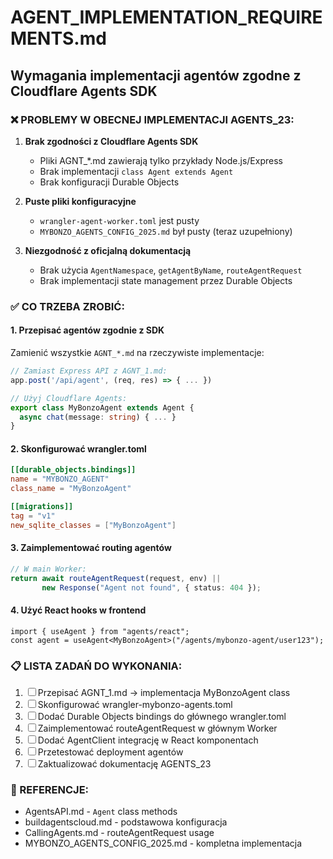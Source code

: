 # AGENT_IMPLEMENTATION_REQUIREMENTS.md

## Wymagania implementacji agentów zgodne z Cloudflare Agents SDK

### ❌ PROBLEMY W OBECNEJ IMPLEMENTACJI AGENTS_23:

1. **Brak zgodności z Cloudflare Agents SDK**
   - Pliki AGNT_*.md zawierają tylko przykłady Node.js/Express
   - Brak implementacji `class Agent extends Agent`
   - Brak konfiguracji Durable Objects

2. **Puste pliki konfiguracyjne**
   - `wrangler-agent-worker.toml` jest pusty
   - `MYBONZO_AGENTS_CONFIG_2025.md` był pusty (teraz uzupełniony)

3. **Niezgodność z oficjalną dokumentacją**
   - Brak użycia `AgentNamespace`, `getAgentByName`, `routeAgentRequest`
   - Brak implementacji state management przez Durable Objects

### ✅ CO TRZEBA ZROBIĆ:

#### 1. Przepisać agentów zgodnie z SDK
Zamienić wszystkie `AGNT_*.md` na rzeczywiste implementacje:

```typescript
// Zamiast Express API z AGNT_1.md:
app.post('/api/agent', (req, res) => { ... })

// Użyj Cloudflare Agents:
export class MyBonzoAgent extends Agent {
  async chat(message: string) { ... }
}
```

#### 2. Skonfigurować wrangler.toml
```toml
[[durable_objects.bindings]]
name = "MYBONZO_AGENT"
class_name = "MyBonzoAgent"

[[migrations]]
tag = "v1"
new_sqlite_classes = ["MyBonzoAgent"]
```

#### 3. Zaimplementować routing agentów
```typescript
// W main Worker:
return await routeAgentRequest(request, env) || 
       new Response("Agent not found", { status: 404 });
```

#### 4. Użyć React hooks w frontend
```tsx
import { useAgent } from "agents/react";
const agent = useAgent<MyBonzoAgent>("/agents/mybonzo-agent/user123");
```

### 📋 LISTA ZADAŃ DO WYKONANIA:

1. ☐ Przepisać AGNT_1.md -> implementacja MyBonzoAgent class
2. ☐ Skonfigurować wrangler-mybonzo-agents.toml
3. ☐ Dodać Durable Objects bindings do głównego wrangler.toml
4. ☐ Zaimplementować routeAgentRequest w głównym Worker
5. ☐ Dodać AgentClient integrację w React komponentach
6. ☐ Przetestować deployment agentów
7. ☐ Zaktualizować dokumentację AGENTS_23

### 🔗 REFERENCJE:
- AgentsAPI.md - `Agent` class methods
- buildagentscloud.md - podstawowa konfiguracja
- CallingAgents.md - routeAgentRequest usage
- MYBONZO_AGENTS_CONFIG_2025.md - kompletna implementacja
